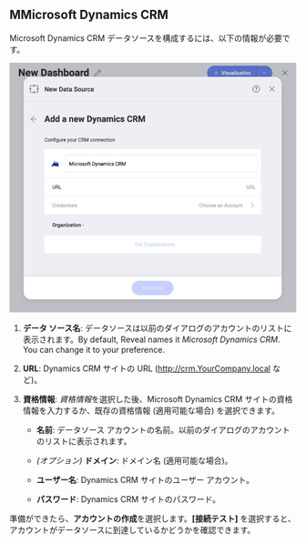## MMicrosoft Dynamics CRM

Microsoft Dynamics CRM データソースを構成するには、以下の情報が必要です。

![EnterMicrosoftDynamicsCRM\_All](images/EnterMicrosoftDynamicsCRM_All.png)

1.  **データ ソース名**: データソースは以前のダイアログのアカウントのリストに表示されます。By default, Reveal names it *Microsoft Dynamics CRM*. You can change it to your preference.

2.  **URL**: Dynamics CRM サイトの URL (<http://crm.YourCompany.local> など)。

3.  **資格情報**: *資格情報*を選択した後、Microsoft Dynamics CRM サイトの資格情報を入力するか、既存の資格情報 (適用可能な場合) を選択できます。

      - **名前**: データソース アカウントの名前。以前のダイアログのアカウントのリストに表示されます。

      - *(オプション)* **ドメイン**: ドメイン名 (適用可能な場合)。

      - **ユーザー名**: Dynamics CRM サイトのユーザー アカウント。

      - **パスワード**: Dynamics CRM サイトのパスワード。

準備ができたら、**アカウントの作成**を選択します。**[接続テスト]** を選択すると、アカウントがデータソースに到達しているかどうかを確認できます。
